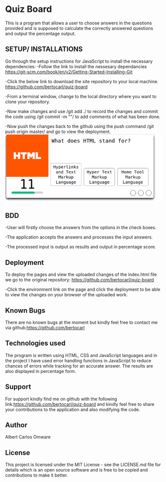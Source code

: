 # Quiz Board
This is a program that allows a user to choose answers in the questions provided and is supposed to calculate the correctly answered questions and output the percentage output.

## SETUP/ INSTALLATIONS
Go through the setup instructions for JavaScript to install the necessary dependencies: -Follow the link to install the nessesary dependancies https://git-scm.com/book/en/v2/Getting-Started-Installing-Git

-Click the below link to download the site repository to your local machine. https://github.com/bertocarl/quiz-board

-From a terminal window, change to the local directory where you want to clone your repository.

-Now make changes and use /git add ./ to record the changes and commit the code using /git commit -m ""/ to add comments of what has been done.

-Now push the changes back to the github using the push command /git push origin master/ and go to view the deployment.
![image](https://github.com/bertocarl/quiz-board/blob/master/img/quiz.png)

## BDD

-User will firstly choose the answers from the options in the check boxes.

-The application accepts the answers and processes the input answers.

-The processed input is output as results and output in percentage score.


## Deployment
To deploy the pages and view the uploaded changes of the index.html file we go to the original repository: https://github.com/bertocarl/quiz-board

-Click the environment link on the page and click the deployment to be able to view the changes on your browser of the uploaded work.

## Known Bugs
There are no known bugs at the moment but kindly feel free to contact me via github:https://github.com/bertocarl

## Technologies used
The program is written using HTML, CSS and JavaScript languages and in the project I have used error handling functions in JavaScript to reduce chances of errors while tracking for an accurate answer. The results are also displayed in percentage form.

## Support
For support kindly find me on github with the following link:https://github.com/bertocarl/quiz-board and kindly feel free to share your contributions to the application and also modifying the code.

## Author
Albert Carlos Omware

## License
This project is licensed under the MIT License - see the LICENSE.md file for details which is an open source software and is free to be copied and contributions to make it better.
